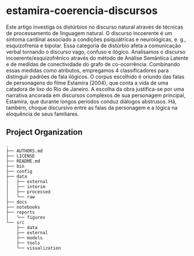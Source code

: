 estamira-coerencia-discursos
==============================

Este artigo investiga os distúrbios no discurso natural através de técnicas de processamento de linguagem natural. O discurso incoerente é um sintoma cardinal associado a condições psiquiátricas e neurológicas, e. g., esquizofrenia e bipolar. Essa categoria de distúrbio afeta a comunicação verbal tornando o discurso vago, confuso e ilógico. Analisamos o discurso incoerente/esquizofrênico através do método de Análise Semântica Latente e de medidas de conectividade do grafo de co-ocorrência. Combinando essas medidas como atributos, empregamos 4 classificadores para distinguir padrões de fala ilógicos. O corpus escolhido é oriundo das falas de personagens do filme Estamira (2004), que conta a vida de uma catadora de lixo do Rio de Janeiro. A escolha da obra justifica-se por uma narrativa ancorada em discursos complexos de sua personagem principal, Estamira, que durante longos períodos conduz diálogos abstrusos. Há, também, choque discursivo entre as falas da personagem e a lógica na eloquência de seus familiares.

Project Organization
--------------------

    .
    ├── AUTHORS.md
    ├── LICENSE
    ├── README.md
    ├── bin
    ├── config
    ├── data
    │   ├── external
    │   ├── interim
    │   ├── processed
    │   └── raw
    ├── docs
    ├── notebooks
    ├── reports
    │   └── figures
    └── src
        ├── data
        ├── external
        ├── models
        ├── tools
        └── visualization
